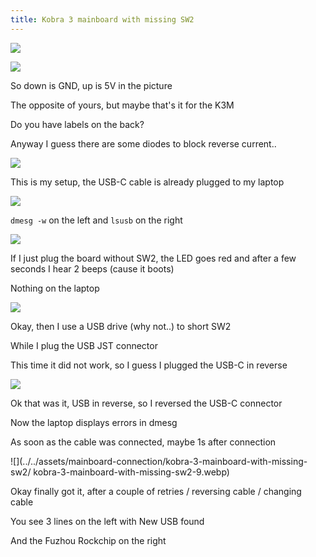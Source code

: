 ```yaml
---
title: Kobra 3 mainboard with missing SW2
---
```


![](../../assets/mainboard-connection/kobra-3-mainboard-with-missing-sw2/kobra-3-mainboard-with-missing-sw2-1.webp)

![](../../assets/mainboard-connection/kobra-3-mainboard-with-missing-sw2/kobra-3-mainboard-with-missing-sw2-2.webp)

So down is GND, up is 5V in the picture

The opposite of yours, but maybe that's it for the K3M

Do you have labels on the back?

Anyway I guess there are some diodes to block reverse current..

![](../../assets/mainboard-connection/kobra-3-mainboard-with-missing-sw2/kobra-3-mainboard-with-missing-sw2-3.webp)

This is my setup, the USB-C cable is already plugged to my laptop

![](../../assets/mainboard-connection/kobra-3-mainboard-with-missing-sw2/kobra-3-mainboard-with-missing-sw2-4.webp)

`dmesg -w` on the left and `lsusb` on the right 

![](../../assets/mainboard-connection/kobra-3-mainboard-with-missing-sw2/kobra-3-mainboard-with-missing-sw2-5.webp)

If I just plug the board without SW2, the LED goes red and after a few seconds I hear 2 beeps (cause it boots)

Nothing on the laptop

![](../../assets/mainboard-connection/kobra-3-mainboard-with-missing-sw2/kobra-3-mainboard-with-missing-sw2-6.webp)

Okay, then I use a USB drive (why not..) to short SW2

While I plug the USB JST connector

This time it did not work, so I guess I plugged the USB-C in reverse

![](../../assets/mainboard-connection/kobra-3-mainboard-with-missing-sw2/kobra-3-mainboard-with-missing-sw2-8.webp)

Ok that was it, USB in reverse, so I reversed the USB-C connector

Now the laptop displays errors in dmesg

As soon as the cable was connected, maybe 1s after connection

![](../../assets/mainboard-connection/kobra-3-mainboard-with-missing-sw2/
kobra-3-mainboard-with-missing-sw2-9.webp)

Okay finally got it, after a couple of retries / reversing cable / changing cable

You see 3 lines on the left with New USB found

And the Fuzhou Rockchip on the right